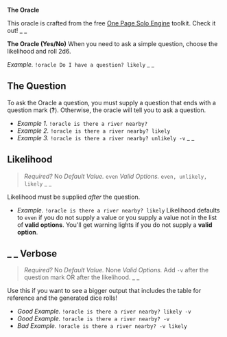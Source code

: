 **The Oracle**

This oracle is crafted from the free [One Page Solo Engine](https://preview.drivethrurpg.com/en/product/337254/one-page-solo-engine) toolkit. Check it out!
_ _

**The Oracle (Yes/No)**
When you need to ask a simple question, choose the likelihood and roll 2d6.

*Example.* `!oracle Do I have a question? likely`
_ _

**The Question**
--------------
To ask the Oracle a question, you must supply a question that ends with a question mark (**?**). Otherwise, the oracle will tell you to ask a question.

- *Example 1.* `!oracle is there a river nearby?`
- *Example 2.* `!oracle is there a river nearby? likely`
- *Example 3.* `!oracle is there a river nearby? unlikely -v`
_ _

**Likelihood**
-----------
> *Required?* No
> *Default Value.* `even`
> *Valid Options.* `even, unlikely, likely`
_ _

Likelihood must be supplied *after* the question. 

- *Example.* `!oracle is there a river nearby? likely`
Likelihood defaults to `even` if you do not supply a value or you supply a value not in the list of **valid options**. You'll get warning lights if you do not supply a **valid option**.

_ _
**Verbose**
---------
> *Required?* No
> *Default Value.* None
> *Valid Options.* Add `-v` after the question mark OR after the likelihood.
_ _

Use this if you want to see a bigger output that includes the table for reference and the generated dice rolls!

- *Good Example.* `!oracle is there a river nearby? likely -v`
- *Good Example.* `!oracle is there a river nearby? -v`
- *Bad Example.* `!oracle is there a river nearby? -v likely`